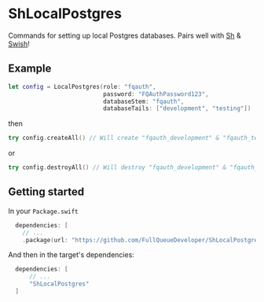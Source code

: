 # ShLocalPostgres

Commands for setting up local Postgres databases. Pairs well with [Sh](https://github.com/FullQueueDeveloper/Sh) & [Swish](https://github.com/FullQueueDeveloper/Swish)!


## Example

```swift
let config = LocalPostgres(role: "fqauth",
                           password: "FQAuthPassword123",
                           databaseStem: "fqauth",
                           databaseTails: ["development", "testing"])
```

then

```swift
try config.createAll() // Will create "fqauth_development" & "fqauth_testing"                                             
```
or
```swift
try config.destroyAll() // Will destroy "fqauth_development" & "fqauth_testing"    
```

## Getting started

In your `Package.swift`
```swift
  dependencies: [
    // ...
    .package(url: "https://github.com/FullQueueDeveloper/ShLocalPostgres.git", from: "0.1.0"),
```

And then in the target's dependencies:
```swift
  dependencies: [
      // ...
      "ShLocalPostgres"
  ]
```
